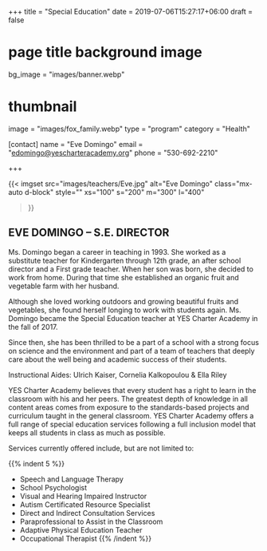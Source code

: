 +++
title = "Special Education"
date = 2019-07-06T15:27:17+06:00
draft = false
# page title background image
bg_image = "images/banner.webp"
# thumbnail
image = "images/fox_family.webp"
type = "program"
category = "Health"

[contact]
name = "Eve Domingo"
email = "edomingo@yescharteracademy.org"
phone = "530-692-2210"

+++


{{< imgset 
    src="images/teachers/Eve.jpg" 
    alt="Eve Domingo" 
    class="mx-auto d-block" 
    style="" 
    xs="100" s="200" m="300" l="400"
>}}
## EVE DOMINGO – S.E. DIRECTOR
Ms. Domingo began a career in teaching in 1993. She worked as a substitute teacher for Kindergarten through 12th grade, an after school director and a First grade teacher. When her son was born, she decided to work from home. During that time she established an organic fruit and vegetable farm with her husband.

Although she loved working outdoors and growing beautiful fruits and vegetables, she found herself longing to work with students again. Ms. Domingo became the Special Education teacher at YES Charter Academy in the fall of 2017.

Since then, she has been thrilled to be a part of a school with a strong focus on science and the environment and part of a team of teachers that deeply care about the well being and academic success of their students.

Instructional Aides: Ulrich Kaiser, Cornelia Kalkopoulou & Ella Riley

YES Charter Academy believes that every student has a right to learn in the classroom with his and her peers. The greatest depth of knowledge in all content areas comes from exposure to the standards-based projects and curriculum taught in the general classroom. YES Charter Academy offers a full range of special education services following a full inclusion model that keeps all students in class as much as possible. 

Services currently offered include, but are not limited to:

{{% indent 5 %}}
- Speech and Language Therapy
- School Psychologist
- Visual and Hearing Impaired Instructor
- Autism Certificated Resource Specialist
- Direct and Indirect Consultation Services
- Paraprofessional to Assist in the Classroom
- Adaptive Physical Education Teacher
- Occupational Therapist
{{% /indent %}}